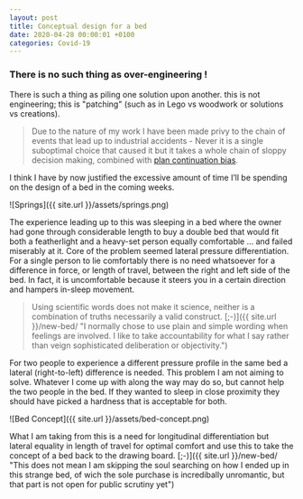 ```yaml
---
layout: post
title: Conceptual design for a bed
date: 2020-04-28 00:00:01 +0100
categories: Covid-19
---
```


### There is no such thing as over-engineering !

There is such a thing as piling one solution upon another. this is not engineering; this is "patching" (such as in Lego vs woodwork or solutions vs creations).
> Due to the nature of my work I have been made privy to the chain of events that lead up to industrial accidents - Never it is a single suboptimal choice that caused it but it takes a whole chain of sloppy decision making, combined with [plan continuation bias](https://en.wikipedia.org/wiki/Sunk_cost#Plan_continuation_bias).  

I think I have by now justified the excessive amount of time I’ll be spending on the design of a bed in the coming weeks.  

![Springs]({{ site.url }}/assets/springs.png)

The experience leading up to this was sleeping in a bed where the owner had gone through considerable length to buy a double bed that would fit both a featherlight and a heavy-set person equally comfortable ... and failed miserably at it. Core of the problem seemed lateral pressure differentiation. For a single person to lie comfortably there is no need whatsoever for a difference in force, or length of travel, between the right and left side of the bed. In fact, it is uncomfortable because it steers you in a certain direction and hampers in-sleep movement.  

> Using scientific words does not make it science, neither is a combination of truths necessarily a valid construct. [;-)]({{ site.url }}/new-bed/ "I normally chose to use plain and simple wording when feelings are involved. I like to take accountability for what I say rather than veign sophisticated deliberation or objectivity.")  

For two people to experience a different pressure profile in the same bed a lateral (right-to-left) difference is needed. This problem I am not aiming to solve. Whatever I come up with along the way may do so, but cannot help the two people in the bed. If they wanted to sleep in close proximity they should have picked a hardness that is acceptable for both.

![Bed Concept]({{ site.url }}/assets/bed-concept.png)

What I am taking from this is a need for longitudinal differentiation but lateral equality in length of travel for optimal comfort and use this to take the concept of a bed back to the drawing board. [;-)]({{ site.url }}/new-bed/ "This does not mean I am skipping the soul searching on how I ended up in this strange bed, of wich the sole purchase is incredibally unromantic, but that part is not open for public scrutiny yet")
